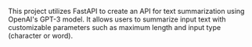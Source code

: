This project utilizes FastAPI to create an API for text summarization using OpenAI's GPT-3 model. It allows users to summarize input text with customizable parameters such as maximum length and input type (character or word).
